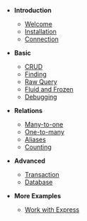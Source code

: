 
* **Introduction**
    * [Welcome](/)
    * [Installation](Installation.md)
    * [Connection](Connection.md)
    
* **Basic**
    * [CRUD](CRUD.md)
    * [Finding](Finding.md)
    * [Raw Query](Query.md)
    * [Fluid and Frozen](Fluid-and-Frozen.md)
    * [Debugging](Debugging.md)

* **Relations**     
    * [Many-to-one](Many-to-one.md)
    * [One-to-many](One-to-many.md)
    * [Aliases](Aliases.md)
    * [Counting](Counting.md)

* **Advanced**
    * [Transaction](Transaction.md)
    * [Database](Database.md)
    
* **More Examples**
    * [Work with Express](Express.md)
